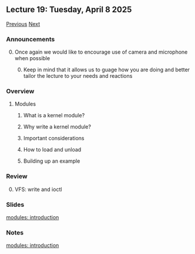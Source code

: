 ## Lecture 19: Tuesday, April 8 2025

[Previous](/lectures/L18.md) [Next](/lectures/L20.md)

### Announcements

0. Once again we would like to encourage use of camera and microphone when possible

    0. Keep in mind that it allows us to guage how you are doing and better tailor the lecture to your needs and reactions

### Overview

1. Modules

    1. What is a kernel module?

    1. Why write a kernel module?

    1. Important considerations

    1. How to load and unload

    1. Building up an example

### Review

0. VFS: write and ioctl

### Slides

[modules: introduction](/slides/modules1.html)

### Notes

[modules: introduction](/slides/modules1.md)
